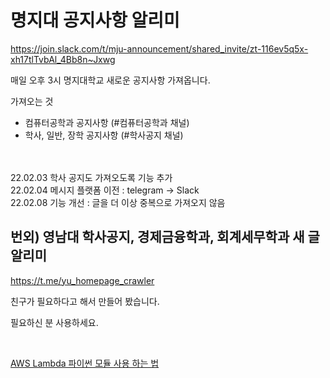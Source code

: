 # 명지대 공지사항 알리미

https://join.slack.com/t/mju-announcement/shared_invite/zt-116ev5q5x-xh17tlTvbAl_4Bb8n~Jxwg

매일 오후 3시 명지대학교 새로운 공지사항 가져옵니다.

가져오는 것
- 컴퓨터공학과 공지사항 (#컴퓨터공학과 채널)
- 학사, 일반, 장학 공지사항 (#학사공지 채널) 

<br><br>
22.02.03 학사 공지도 가져오도록 기능 추가<br>
22.02.04 메시지 플랫폼 이전 : telegram -> Slack<br>
22.02.08 기능 개선 : 글을 더 이상 중복으로 가져오지 않음

## 번외) 영남대 학사공지, 경제금융학과, 회계세무학과 새 글 알리미

https://t.me/yu_homepage_crawler

친구가 필요하다고 해서 만들어 봤습니다.

필요하신 분 사용하세요.

<br>

[AWS Lambda 파이썬 모듈 사용 하는 법](https://mopil.tistory.com/15)

